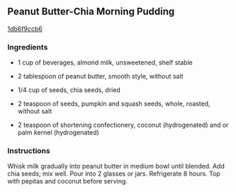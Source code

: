 ## Peanut Butter-Chia Morning Pudding

[1db6f9ccb6](http://www.kraftrecipes.com/recipes/peanut-butter-chia-morning-pudding-183727.aspx)

### Ingredients

 - 1 cup of beverages, almond milk, unsweetened, shelf stable

 - 2 tablespoon of peanut butter, smooth style, without salt

 - 1/4 cup of seeds, chia seeds, dried

 - 2 teaspoon of seeds, pumpkin and squash seeds, whole, roasted, without salt

 - 2 teaspoon of shortening confectionery, coconut (hydrogenated) and or palm kernel (hydrogenated)

### Instructions

Whisk milk gradually into peanut butter in medium bowl until blended. Add chia seeds; mix well. Pour into 2 glasses or jars. Refrigerate 8 hours. Top with pepitas and coconut before serving.